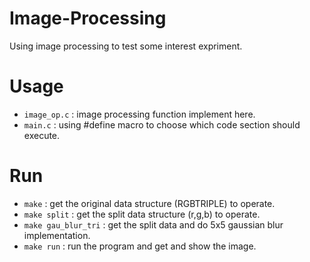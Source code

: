 # Image-Processing
Using image processing to test some interest expriment.

# Usage
- `image_op.c` : image processing function implement here.
- `main.c` : using #define macro to choose which code section should execute.

# Run
- `make` : get the original data structure (RGBTRIPLE) to operate.
- `make split` : get the split data structure (r,g,b) to operate.
- `make gau_blur_tri` : get the split data and do 5x5 gaussian blur implementation.
- `make run` : run the program and get and show the image. 
